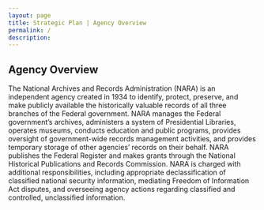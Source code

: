 ```yaml
---
layout: page
title: Strategic Plan | Agency Overview
permalink: /
description: 
---
```



## Agency Overview


The National Archives and Records Administration (NARA) is an independent agency created in 1934 to identify, protect, preserve, and make publicly available the historically valuable records of all three branches of the Federal government. NARA manages the Federal government’s archives, administers a system of Presidential Libraries, operates museums, conducts education and public programs, provides oversight of government-wide records management activities, and provides temporary storage of other agencies’ records on their behalf. NARA publishes the Federal Register and makes grants through the National Historical Publications and Records Commission. NARA is charged with additional responsibilities, including appropriate declassification of classified national security information, mediating Freedom of Information Act disputes, and overseeing agency actions regarding classified and controlled, unclassified information.

